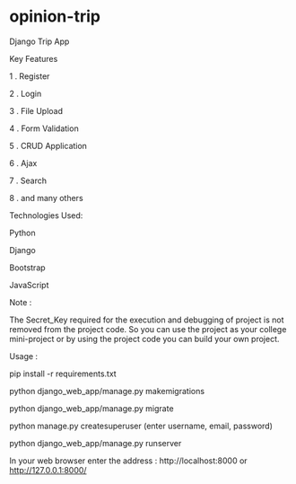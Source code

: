# opinion-trip
Django Trip App

Key Features

1 . Register

2 . Login

3 . File Upload

4 . Form Validation

5 . CRUD Application

6 . Ajax

7 . Search

8 . and many others

Technologies Used:

Python

Django

Bootstrap

JavaScript

Note :

The Secret_Key required for the execution and debugging of project is not removed from the project code. So you can use the project as your college mini-project or by using the project code you can build your own project.

Usage :

pip install -r requirements.txt

python django_web_app/manage.py makemigrations

python django_web_app/manage.py migrate

python manage.py createsuperuser (enter username, email, password)

python django_web_app/manage.py runserver

In your web browser enter the address : http://localhost:8000 or http://127.0.0.1:8000/
